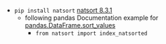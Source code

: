 - `pip install natsort` [natsort 8.3.1](https://pypi.org/project/natsort/)
    - following pandas Documentation example for [pandas.DataFrame.sort_values](https://pandas.pydata.org/docs/reference/api/pandas.DataFrame.sort_values.html)
        - `from natsort import index_natsorted`